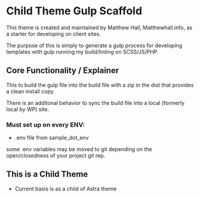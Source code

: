 # Child Theme Gulp Scaffold
This theme is created and maintained by Matthew Hall, Matthewhall.info, as a starter for developing on client sites. 

The purpose of this is simply to generate a gulp process for developing templates with gulp running my build/linting on SCSS/JS/PHP. 



## Core Functionality / Explainer
This to build the gulp file into the build file with a zip in the dist that provides a clean install copy.

There is an additonal behavior to sync the build file into a local (formerly local by WP) site. 

### Must set up on every ENV: 
- .env file from sample_dot_env

some .env variables may be moved to git depending on the open/closedness of your project git rep. 

## This is a Child Theme
- Current basis is as a child of Astra theme
